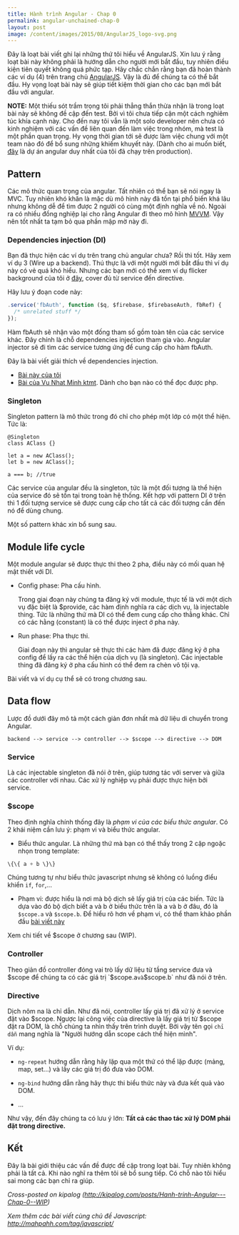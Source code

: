 ```yaml
---
title: Hành trình Angular - Chap 0
permalink: angular-unchained-chap-0
layout: post
image: /content/images/2015/08/AngularJS_logo-svg.png
---
```


Đây là loạt bài viết ghi lại những thứ tôi hiểu về AngularJS. Xin lưu ý rằng loạt bài này không phải là hướng dẫn cho người mới bắt đầu, tuy nhiên điều kiện tiên quyết không quá phức tạp. Hãy chắc chắn rằng bạn đã hoàn thành các ví dụ (4) trên trang chủ [AngularJS](https://angularjs.org/). Vậy là đủ để chúng ta có thể bắt đầu. Hy vọng loạt bài này sẽ giúp tiết kiệm thời gian cho các bạn mới bắt đầu với angular.

**NOTE:** Một thiếu sót trầm trọng tôi phải thẳng thắn thừa nhận là trong loạt bài này sẽ không đề cập đến test. Bởi vì tôi chưa tiếp cận một cách nghiêm túc khía cạnh này. Cho đến nay tôi vẫn là một solo developer nên chưa có kinh nghiệm với các vấn đề liên quan đến làm việc trong nhóm, mà test là một phần quan trọng. Hy vọng thời gian tới sẽ được làm việc chung với một team nào đó để bổ sung những khiếm khuyết này. (Dành cho ai muốn biết, [đây](https://gps.umaps.vn/demo) là dự án angular duy nhất của tôi đã chạy trên production).

## Pattern
Các mô thức quan trọng của angular. Tất nhiên có thể bạn sẽ nói ngay là MVC. Tuy nhiên khó khăn là mặc dù mô hình này đã tồn tại phổ biến khá lâu nhưng không dễ để tìm được 2 người có cùng một định nghĩa về nó. Ngoài ra có nhiều đồng nghiệp lại cho rằng Angular đi theo mô hình [MVVM](http://addyosmani.com/blog/understanding-mvvm-a-guide-for-javascript-developers/). Vậy nên tốt nhất ta tạm bỏ qua phần mập mờ này đi.
### Dependencies injection (DI)
Bạn đã thực hiện các ví dụ trên trang chủ angular chưa? Rồi thì tốt. Hãy xem ví dụ 3 (Wire up a backend). Thú thực là với một người mới bắt đầu thì ví dụ này có vẻ quá khó hiểu. Nhưng các bạn mới có thể xem ví dụ flicker background của tôi ở [đây](http://mahpahh.com/angularjs-random-background-directive-powered-by-flickr/), cover đủ từ service đến directive.

Hãy lưu ý đoạn code này:

```js
.service('fbAuth', function ($q, $firebase, $firebaseAuth, fbRef) {
  /* unrelated stuff */
});
```
Hàm fbAuth sẽ nhận vào một đống tham số gồm toàn tên của các service khác. Đây chính là chỗ dependencies injection tham gia vào. Angular injector sẽ đi tìm các service tương ứng để cung cấp cho hàm fbAuth.

Đây là bài viết giải thích về dependencies injection.

- [Bài này của tôi](http://mahpahh.com/lon-dieu-khien/)
- [Bài của Vu Nhat Minh ktmt](http://kipalog.com/posts/Inversion-of-Control-and-Dependency-Injection). Dành cho bạn nào có thể đọc được php.

### Singleton
Singleton pattern là mô thức trong đó chỉ cho phép một lớp có một thể hiện. Tức là:
```
@Singleton
class AClass {}

let a = new AClass();
let b = new AClass();

a === b; //true
```
Các service của angular đều là singleton, tức là một đối tượng là thể hiện của service đó sẽ tồn tại trong toàn hệ thống. Kết hợp với pattern DI ở trên thì 1 đối tượng service sẽ được cung cấp cho tất cả các đối tượng cần đến nó để dùng chung.

Một số pattern khác xin bổ sung sau.

## Module life cycle
Một module angular sẽ được thực thi theo 2 pha, điều này có mối quan hệ mật thiết với DI.

- Config phase: Pha cấu hình.

	Trong giai đoạn này chúng ta đăng ký với module, thực tế là với một dịch vụ đặc biệt là $provide, các hàm định nghĩa ra các dịch vụ, là injectable thing. Tức là những thứ mà DI có thể đem cung cấp cho thằng khác. Chỉ có các hằng (constant) là có thể được inject ở pha này.

- Run phase: Pha thực thi.

    Giai đoạn này thì angular sẽ thực thi các hàm đã được đăng ký ở pha config để lấy ra các thể hiện của dịch vụ (là singleton). Các injectable thing đã đăng ký ở pha cấu hình có thể đem ra chèn vô tội vạ.

Bài viết và ví dụ cụ thể sẽ có trong chương sau.

## Data flow
Lược đồ dưới đây mô tả một cách giản đơn nhất mà dữ liệu di chuyển trong Angular.

```
backend --> service --> controller --> $scope --> directive --> DOM
```

### Service

Là các injectable singleton đã nói ở trên, giúp tương tác với server và giữa các controller với nhau. Các xử lý nghiệp vụ phải được thực hiện bởi service.

### $scope

Theo định nghĩa chính thống đây là *phạm vi của các biểu thức angular*. Có 2 khái niệm cần lưu ý: phạm vi và biểu thức angular.

- Biểu thức angular. Là những thứ mà bạn có thể thấy trong 2 cặp ngoặc nhọn trong template:

```js
\{\{ a + b \}\}
```

Chúng tương tự như biểu thức javascript nhưng sẽ không có luồng điểu khiển `if`, `for`,...

- Phạm vi: được hiểu là nơi mà bộ dịch sẽ lấy giá trị của các biến. Tức là dựa vào đó bộ dịch biết a và b ở biểu thức trên là a và b ở đâu, đó là `$scope.a` và `$scope.b`. Để hiểu rõ hơn về phạm vi, có thể tham khảo phần đầu [bài viết này](http://mahpahh.com/es6-javascript-fat-arrow/)

Xem chi tiết về $scope ở chương sau (WIP).

### Controller
Theo giản đồ controller đóng vai trò lấy dữ liệu từ tầng service đưa và $scope để chúng ta có các giá trị `$scope.a` và `$scope.b` như đã nói ở trên.

### Directive
Dịch nôm na là chỉ dẫn. Như đã nói, controller lấy giá trị đã xử lý ở service đặt vào $scope. Ngược lại công việc của directive là lấy giá trị từ $scope đặt ra DOM, là chỗ chúng ta nhìn thấy trên trình duyệt. Bởi vậy tên gọi `chỉ dẫn` mang nghĩa là "Người hướng dẫn scope cách thể hiện mình".

Ví dụ:

- `ng-repeat` hướng dẫn rằng hãy lặp qua một thứ có thể lặp được (mảng, map, set...) và lấy các giá trị đó đưa vào DOM.

- `ng-bind` hướng dẫn rằng hãy thực thi biểu thức này và đưa kết quả vào DOM.
- ...

Như vậy, đến đây chúng ta có lưu ý lớn: **Tất cả các thao tác xử lý DOM phải đặt trong directive.**

## Kết
Đây là bài giới thiệu các vấn đề được đề cập trong loạt bài. Tuy nhiên không phải là tất cả. Khi nào nghĩ ra thêm tôi sẽ bổ sung tiếp. Có chỗ nào tôi hiểu sai mong các bạn chỉ ra giúp.

*Cross-posted on kipalog (http://kipalog.com/posts/Hanh-trinh-Angular---Chap-0--WIP)*

*Xem thêm các bài viết cùng chủ đề Javascript: http://mahpahh.com/tag/javascript/*
